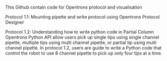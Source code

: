 This Github contain code for Opentrons protocol and visualisation

Protocol 1.1: Mounting pipette and write protocol using Opentrons Protocol Designer

Protocol 1.2: Understanding how to write python code in Partial Column 
  Opentrons Python API allow users pick up single tips using single channel pipette, multiple tips using multi channel pipette, or partial tip using multi channel pipette. In protocol 1.2, users are guide to write a Python code that control the robot to use 8 channel pipette to pick up only four tips at a time. 
